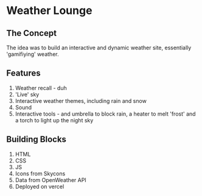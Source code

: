 # Weather Lounge

## The Concept
The idea was to build an interactive and dynamic weather site, essentially 'gamifiying' weather. 

## Features
1. Weather recall - duh
2. 'Live' sky
3. Interactive weather themes, including rain and snow
4. Sound
5. Interactive tools - and umbrella to block rain, a heater to melt 'frost' and a torch to light up the night sky

## Building Blocks
1. HTML
2. CSS
3. JS
4. Icons from Skycons
5. Data from OpenWeather API
6. Deployed on vercel